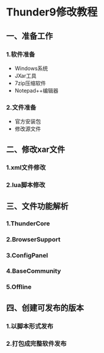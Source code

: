 # Thunder9修改教程
## 一、准备工作
### 1.软件准备
* Windows系统
* JXar工具
* 7zip压缩软件
* Notepad++编辑器
### 2.文件准备
* 官方安装包
* 修改源文件

## 二、修改xar文件
### 1.xml文件修改
### 2.lua脚本修改

## 三、文件功能解析
### 1.ThunderCore
### 2.BrowserSupport
### 3.ConfigPanel
### 4.BaseCommunity
### 5.Offline

## 四、创建可发布的版本
### 1.以脚本形式发布
### 2.打包成完整软件发布
